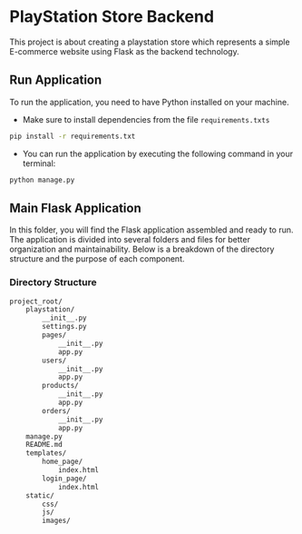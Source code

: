 # PlayStation Store Backend

This project is about creating a playstation store which represents a simple E-commerce website using Flask as the backend technology.


## Run Application

To run the application, you need to have Python installed on your machine.

- Make sure to install dependencies from the file `requirements.txts`

```bash
pip install -r requirements.txt
```

- You can run the application by executing the following command in your terminal:

```bash
python manage.py
```

## Main Flask Application

In this folder, you will find the Flask application assembled and ready to run. The application is divided into several folders and files for better organization and maintainability. Below is a breakdown of the directory structure and the purpose of each component.

### Directory Structure

```txt
project_root/
    playstation/
        __init__.py
        settings.py
        pages/
            __init__.py
            app.py
        users/
            __init__.py
            app.py
        products/
            __init__.py
            app.py
        orders/
            __init__.py
            app.py
    manage.py
    README.md
    templates/
        home_page/
            index.html
        login_page/
            index.html
    static/
        css/
        js/
        images/
```